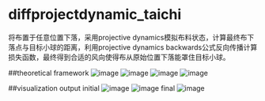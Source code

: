 # diffprojectdynamic_taichi
将布置于任意位置下落，采用projective dynamics模拟布料状态，计算最终布下落点与目标小球的距离，利用projective dynamics backwards公式反向传播计算损失函数，最终得到合适的风向使得布从原始位置下落能罩住目标小球。

##theoretical framework
![image](https://github.com/user-attachments/assets/b57fb756-493e-46ca-a339-b02080cfb1da)
![image](https://github.com/user-attachments/assets/66294faa-a8ed-419e-9c60-f24168a6a0e2)
![image](https://github.com/user-attachments/assets/b73d9303-2cd5-49a8-aa1f-b39d505fd5e0)
![image](https://github.com/user-attachments/assets/76c86f62-388f-4088-8084-5f778aa68714)

##visualization output
initial
![image](https://github.com/user-attachments/assets/b3e5f90b-1ad9-4251-bca9-a34caceae486)
![image](https://github.com/user-attachments/assets/1e62b34b-da3e-4df4-ab11-441ae4e47dff)
final
![image](https://github.com/user-attachments/assets/de269505-069b-447e-8d20-82e703f79325)
